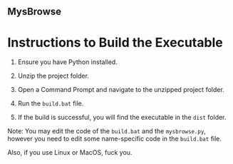 ## MysBrowse

# Instructions to Build the Executable

1. Ensure you have Python installed.

2. Unzip the project folder.

3. Open a Command Prompt and navigate to the unzipped project folder.

4. Run the `build.bat` file.

5. If the build is successful, you will find the executable in the `dist` folder.

Note: You may edit the code of the `build.bat` and the `mysbrowse.py`, however you need to edit some name-specific code in the `build.bat` file.

Also, if you use Linux or MacOS, fuck you.
